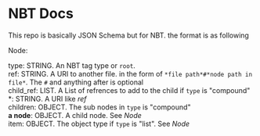 # NBT Docs

This repo is basically JSON Schema but for NBT. the format is as following  

Node:  

type: STRING. An NBT tag type or `root`.  
ref: STRING. A URI to another file. in the form of `*file path*#*node path in file*`. The `#` and anything after is optional  
child_ref: LIST. A List of refrences to add to the child if `type` is "compound"  
	\*: STRING. A URI like *ref*  
children: OBJECT. The sub nodes in `type` is "compound"  
	**a node**: OBJECT. A child node. See *Node*  
item: OBJECT. The object type if `type` is "list". See *Node*  
